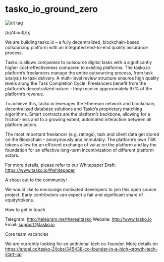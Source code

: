 # tasko_io_ground_zero
![alt tag](https://ibb.co/cjAHmJ)

[b]About[/b]

We are building tasko.io – a fully decentralized, blockchain-based outsourcing platform with an integrated end-to-end quality assurance process. 

Tasko.io allows companies to outsource digital tasks with a significantly higher cost-effectiveness compared to existing platforms: The tasko.io platform’s freelancers manage the entire outsourcing process, from task analysis to task delivery. A multi-level review structure ensures high quality levels along the Task Completion Cycle. Freelancers benefit from the platform’s decentralized nature – they receive approximately 97% of the platform’s revenue. 

To achieve this, tasko.io leverages the Ethereum network and blockchain, decentralized database solutions and Tasko’s proprietary matching algorithms. Smart contracts are the platform’s backbone, allowing for a friction-less and to a growing extent, automated interaction between all platform actors. 

The most important freelancer (e.g. ratings), task and client data get stored on the Blockchain – anonymously and immutably. The platform’s own TSK tokens allow for an efficient exchange of value on the platform and lay the foundation for an effective long-term incentivization of different platform actors.

For more details, please refer to our Whitepaper Draft: https://www.tasko.io/#whitepaper


A shout out to the community!

We would like to encourage motivated developers to join this open source project. Early contributors can expect a fair and significant share of equity/tokens.

How to get in touch


Telegram: http://telegram.me/therealtasko
Website: http://www.tasko.io
Email: support@tasko.io

Core team vacancies


We are currently looking for an additional tech co-founder. More details on https://angel.co/tasko-2/jobs/345438-co-founder-in-a-high-growth-tech-start-up
